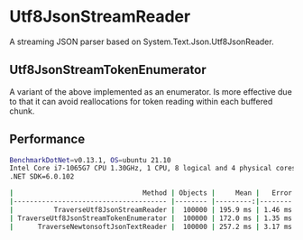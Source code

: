 # Utf8JsonStreamReader

A streaming JSON parser based on System.Text.Json.Utf8JsonReader.

## Utf8JsonStreamTokenEnumerator

A variant of the above implemented as an enumerator. Is more effective due
to that it can avoid reallocations for token reading within each buffered chunk.

## Performance

```sh
BenchmarkDotNet=v0.13.1, OS=ubuntu 21.10
Intel Core i7-1065G7 CPU 1.30GHz, 1 CPU, 8 logical and 4 physical cores
.NET SDK=6.0.102

|                                Method | Objects |     Mean |   Error |  StdDev |
|-------------------------------------- |-------- |---------:|--------:|--------:|
|          TraverseUtf8JsonStreamReader |  100000 | 195.9 ms | 1.46 ms | 2.19 ms |
| TraverseUtf8JsonStreamTokenEnumerator |  100000 | 172.0 ms | 1.35 ms | 2.01 ms |
|      TraverseNewtonsoftJsonTextReader |  100000 | 257.2 ms | 3.17 ms | 4.74 ms |
```
